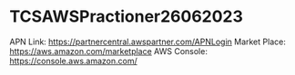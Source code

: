 # TCSAWSPractioner26062023
APN Link: https://partnercentral.awspartner.com/APNLogin
Market Place: https://aws.amazon.com/marketplace
AWS Console: https://console.aws.amazon.com/

